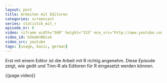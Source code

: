 ```yaml
---
layout: post
title: Arbeiten mit Editoren
categories: screencast
series: statistik_mit_r
episode_nr: 6
video: <iframe width="560" height="315" mce_src="http://www.youtube.com/embed/GXmaKnNOcxk" frameborder="0" allowfullscreen="" src="http://www.youtube.com/embed/GXmaKnNOcxk"></iframe>
video_id: GXmaKnNOcxk
video_src: youtube
tags: [usage, basic, german]
---
```


Erst mit einem Editor ist die Arbeit mit R richtig angenehm. Diese Episode zeigt, wie gedit und Tinn-R als Editoren für R eingesetzt werden können.
<!--more-->
{{page.video}}
